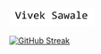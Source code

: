 
<p >
  <a href="https://github.com/VivekSawale98">
    <img  width="30%" src="https://github.com/VivekSawale98/VivekSawale98/blob/26d781f3b52c81669728739828b6cef93ad105ba/VNS700.png" alt="Vivek Sawale" /></a>
</p>


[![GitHub Streak](https://streak-stats.demolab.com/?user=VivekSawale98)](https://git.io/streak-stats)



